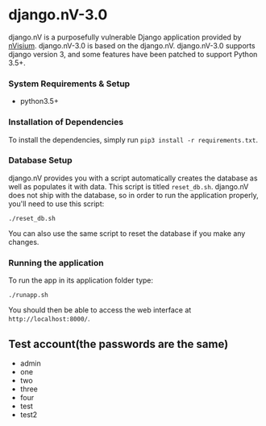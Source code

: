 django.nV-3.0
=========

django.nV is a purposefully vulnerable Django application provided by [nVisium](https://www.nvisium.com/). django.nV-3.0 is based on the django.nV. django.nV-3.0 supports django version 3, and some features have been patched to support Python 3.5+.

### System Requirements & Setup 

- python3.5+

### Installation of Dependencies

To install the dependencies, simply run `pip3 install -r requirements.txt`.

### Database Setup

django.nV provides you with a script automatically creates the database as well as populates it with data. This script is titled `reset_db.sh`. django.nV does not ship with the database, so in order to run the application properly, you'll need to use this script:

    ./reset_db.sh

You can also use the same script to reset the database if you make any changes.

### Running the application
To run the app in its application folder type:

    ./runapp.sh

You should then be able to access the web interface at `http://localhost:8000/`.

## Test account(the passwords are the same)
- admin
- one
- two
- three
- four
- test
- test2